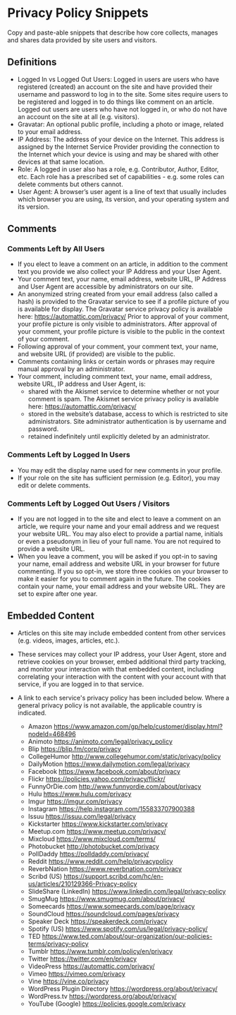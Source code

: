 # Privacy Policy Snippets

Copy and paste-able snippets that describe how core collects, manages and shares data provided by site users and visitors.

## Definitions

* Logged In vs Logged Out Users: Logged in users are users who have registered (created) an account on the site and have provided their username and password to log in to the site. Some sites require users to be registered and logged in to do things like comment on an article. Logged out users are users who have not logged in, or who do not have an account on the site at all (e.g. visitors).
* Gravatar: An optional public profile, including a photo or image, related to your email address.
* IP Address: The address of your device on the Internet.  This address is assigned by the Internet Service Provider providing the connection to the Internet which your device is using and may be shared with other devices at that same location.
* Role: A logged in user also has a role, e.g. Contributor, Author, Editor, etc. Each role has a prescribed set of capabilities - e.g. some roles can delete comments but others cannot.
* User Agent: A browser’s user agent is a line of text that usually includes which browser you are using, its version, and your operating system and its version.

## Comments

### Comments Left by All Users

* If you elect to leave a comment on an article, in addition to the comment text you provide we also collect your IP Address and your User Agent.
* Your comment text, your name, email address, website URL, IP Address and User Agent are accessible by administrators on our site.
* An anonymized string created from your email address (also called a hash) is provided to the Gravatar service to see if a profile picture of you is available for display. The Gravatar service privacy policy is available here: https://automattic.com/privacy/ Prior to approval of your comment, your profile picture is only visible to administrators. After approval of your comment, your profile picture is visible to the public in the context of your comment.
* Following approval of your comment, your comment text, your name, and website URL (if provided) are visible to the public.
* Comments containing links or certain words or phrases may require manual approval by an administrator.
* Your comment, including comment text, your name, email address, website URL, IP address and User Agent, is:
  * shared with the Akismet service to determine whether or not your comment is spam. The Akismet service privacy policy is available here: https://automattic.com/privacy/
  * stored in the website’s database, access to which is restricted to site administrators. Site administrator authentication is by username and password.
  * retained indefinitely until explicitly deleted by an administrator.

### Comments Left by Logged In Users

* You may edit the display name used for new comments in your profile.
* If your role on the site has sufficient permission (e.g. Editor), you may edit or delete comments.

### Comments Left by Logged Out Users / Visitors

* If you are not logged in to the site and elect to leave a comment on an article, we require your name and your email address and we request your website URL. You may also elect to provide a partial name, initials or even a pseudonym in lieu of your full name. You are not required to provide a website URL.
* When you leave a comment, you will be asked if you opt-in to saving your name, email address and website URL in your browser for future commenting. If you so opt-in, we store three cookies on your browser to make it easier for you to comment again in the future. The cookies contain your name, your email address and your website URL. They are set to expire after one year.

## Embedded Content

* Articles on this site may include embedded content from other services (e.g. videos, images, articles, etc.).
* These services may collect your IP address, your User Agent, store and retrieve cookies on your browser, embed additional third party tracking, and monitor your interaction with that embedded content, including correlating your interaction with the content with your account with that service, if you are logged in to that service.
* A link to each service's privacy policy has been included below. Where a general privacy policy is not available, the applicable country is indicated.

  * Amazon https://www.amazon.com/gp/help/customer/display.html?nodeId=468496
  * Animoto https://animoto.com/legal/privacy_policy
  * Blip https://blip.fm/corp/privacy
  * CollegeHumor http://www.collegehumor.com/static/privacy/policy
  * DailyMotion https://www.dailymotion.com/legal/privacy
  * Facebook https://www.facebook.com/about/privacy
  * Flickr https://policies.yahoo.com/privacy/flickr/
  * FunnyOrDie.com http://www.funnyordie.com/about/privacy
  * Hulu https://www.hulu.com/privacy
  * Imgur https://imgur.com/privacy
  * Instagram https://help.instagram.com/155833707900388
  * Issuu https://issuu.com/legal/privacy
  * Kickstarter https://www.kickstarter.com/privacy
  * Meetup.com https://www.meetup.com/privacy/
  * Mixcloud https://www.mixcloud.com/terms/
  * Photobucket http://photobucket.com/privacy
  * PollDaddy https://polldaddy.com/privacy/
  * Reddit https://www.reddit.com/help/privacypolicy
  * ReverbNation https://www.reverbnation.com/privacy
  * Scribd (US) https://support.scribd.com/hc/en-us/articles/210129366-Privacy-policy
  * SlideShare (LinkedIn) https://www.linkedin.com/legal/privacy-policy
  * SmugMug https://www.smugmug.com/about/privacy/
  * Someecards https://www.someecards.com/page/privacy
  * SoundCloud https://soundcloud.com/pages/privacy
  * Speaker Deck https://speakerdeck.com/privacy
  * Spotify (US) https://www.spotify.com/us/legal/privacy-policy/
  * TED https://www.ted.com/about/our-organization/our-policies-terms/privacy-policy
  * Tumblr https://www.tumblr.com/policy/en/privacy
  * Twitter https://twitter.com/en/privacy
  * VideoPress https://automattic.com/privacy/
  * Vimeo https://vimeo.com/privacy
  * Vine https://vine.co/privacy
  * WordPress Plugin Directory https://wordpress.org/about/privacy/
  * WordPress.tv https://wordpress.org/about/privacy/
  * YouTube (Google) https://policies.google.com/privacy
